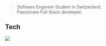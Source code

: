 > Software Engineer Student in Switzerland. <br>
> Passionate Full-Stack developer.

## Tech
<img src="https://skillicons.dev/icons?i=html,css,js,nodejs,express,postman,cs,java,maven,mysql,mongodb,docker,cloudflare,aws,linux,bash,replit,lua,robloxstudio,azure,notion,figma,ps"/>
